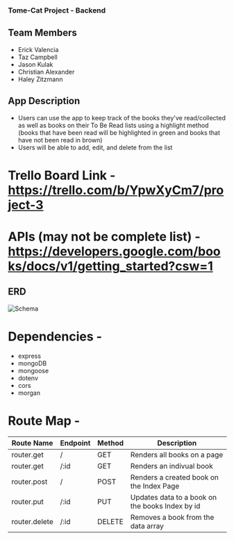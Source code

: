 ### Tome-Cat Project - Backend

## Team Members
- Erick Valencia
- Taz Campbell
- Jason Kulak
- Christian Alexander
- Haley Zitzmann 

## App Description 
- Users can use the app to keep track of the books they've read/collected as well as books on their To Be Read lists using a highlight method (books that have been read will be highlighted in green and books that have not been read in brown)
- Users will be able to add, edit, and delete from the list

# Trello Board Link - https://trello.com/b/YpwXyCm7/project-3
# APIs (may not be complete list) - https://developers.google.com/books/docs/v1/getting_started?csw=1

## ERD
![Schema](https://i.imgur.com/ObybYXo.jpg)

# Dependencies - 
- express
- mongoDB
- mongoose
- dotenv
- cors
- morgan

# Route Map - 
| Route Name  | Endpoint | Method | Description                 |
| ----------- | -------- | ------ | --------------------------- |
| router.get |  /   | GET    | Renders all books on a page |
| router.get | /:id | GET | Renders an indivual book |
| router.post |  /   | POST    | Renders a created book on the Index Page |
| router.put | /:id   | PUT    | Updates data to a book on the books Index by id |
| router.delete | /:id   | DELETE   | Removes a book from the data array |



